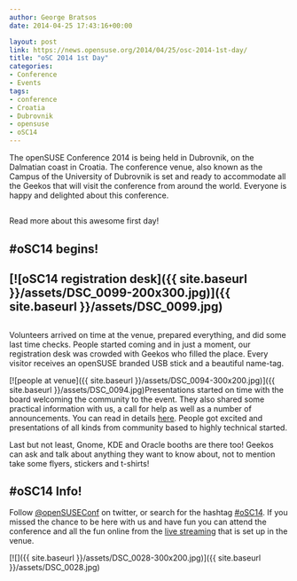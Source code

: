 ```yaml
---
author: George Bratsos
date: 2014-04-25 17:43:16+00:00

layout: post
link: https://news.opensuse.org/2014/04/25/osc-2014-1st-day/
title: "oSC 2014 1st Day"
categories:
- Conference
- Events
tags:
- conference
- Croatia
- Dubrovnik
- opensuse
- oSC14
---
```

The openSUSE Conference 2014 is being held in Dubrovnik, on the Dalmatian coast in Croatia. The conference venue, also known as the Campus of the University of Dubrovnik is set and ready to accommodate all the Geekos that will visit the conference from around the world. Everyone is happy and delighted about this conference.


## 


Read more about this awesome first day!


## 


<!-- more -->


## #oSC14 begins!




## [![oSC14 registration desk]({{ site.baseurl }}/assets/DSC_0099-200x300.jpg)]({{ site.baseurl }}/assets/DSC_0099.jpg)




## 




## 






Volunteers arrived on time at the venue, prepared everything, and did some last time checks. People started coming and in just a moment, our registration desk was crowded with Geekos who filled the place. Every visitor receives an openSUSE branded USB stick and a beautiful name-tag.










[![people at venue]({{ site.baseurl }}/assets/DSC_0094-300x200.jpg)]({{ site.baseurl }}/assets/DSC_0094.jpg)Presentations started on time with the board welcoming the community to the event. They also shared some practical information with us, a call for help as well as a number of announcements. You can read in details [here](https://news.opensuse.org/2014/04/25/osc-has-started-follow-us-remotely/). People got excited and presentations of all kinds from community based to highly technical started.








Last but not least, Gnome, KDE and Oracle booths are there too! Geekos can ask and talk about anything they want to know about, not to mention take some flyers, stickers and t-shirts!


## #oSC14 Info!


Follow [@openSUSEConf](https://twitter.com/openSUSEConf) on twitter, or search for the hashtag [#oSC14](https://twitter.com/search?q=%23oSC14&src=tyah). If you missed the chance to be here with us and have fun you can attend the conference and all the fun online from the [live streaming](https://bambuser.com/channel/opensusetv) that is set up in the venue.

[![]({{ site.baseurl }}/assets/DSC_0028-300x200.jpg)]({{ site.baseurl }}/assets/DSC_0028.jpg)		

